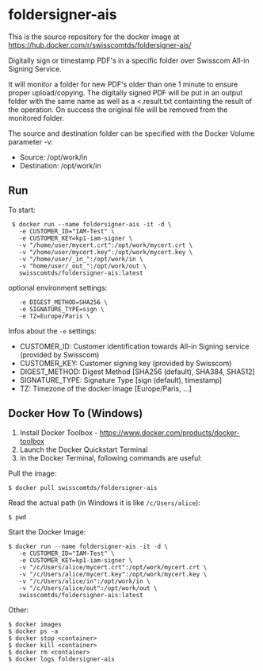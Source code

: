 foldersigner-ais
================================

This is the source repository for the docker image at https://hub.docker.com/r/swisscomtds/foldersigner-ais/

Digitally sign or timestamp PDF's in a specific folder over Swisscom All-in Signing Service.

It will monitor a folder for new PDF's older than one 1 minute to ensure proper upload/copying. The digitally signed PDF will be put in an output folder with the same name as well as a <<file>.result.txt containting the result of the operation. On success the original file will be removed from the monitored folder.

The source and destination folder can be specified with the Docker Volume parameter -v:

* Source: /opt/work/in
* Destination: /opt/work/in


## Run

To start: 
```
 $ docker run --name foldersigner-ais -it -d \
   -e CUSTOMER_ID="IAM-Test" \
   -e CUSTOMER_KEY=kp1-iam-signer \
   -v "/home/user/mycert.crt":/opt/work/mycert.crt \
   -v "/home/user/mycert.key":/opt/work/mycert.key \
   -v "/home/user/_in_":/opt/work/in \
   -v "home/user/_out_":/opt/work/out \
   swisscomtds/foldersigner-ais:latest
```
optional environment settings:
```
   -e DIGEST_METHOD=SHA256 \
   -e SIGNATURE_TYPE=sign \
   -e TZ=Europe/Paris \
```

Infos about the `-e` settings:

* CUSTOMER_ID: Customer identification towards All-in Signing service (provided by Swisscom)
* CUSTOMER_KEY: Customer signing key (provided by Swisscom)
* DIGEST_METHOD: Digest Method [SHA256 (default), SHA384, SHA512]
* SIGNATURE_TYPE: Signature Type [sign (default), timestamp]
* TZ: Timezone of the docker image [Europe/Paris, ...]

## Docker How To (Windows)

1. Install Docker Toolbox - https://www.docker.com/products/docker-toolbox
2. Launch the Docker Quickstart Terminal
3. In the Docker Terminal, following commands are useful:

Pull the image:
```
$ docker pull swisscomtds/foldersigner-ais
```

Read the actual path (in Windows it is like `/c/Users/alice`):
```
$ pwd
```

Start the Docker Image:
```
$ docker run --name foldersigner-ais -it -d \
   -e CUSTOMER_ID="IAM-Test" \
   -e CUSTOMER_KEY=kp1-iam-signer \
   -v "/c/Users/alice/mycert.crt":/opt/work/mycert.crt \
   -v "/c/Users/alice/mycert.key":/opt/work/mycert.key \
   -v "/c/Users/alice/in":/opt/work/in \
   -v "/c/Users/alice/out":/opt/work/out \
   swisscomtds/foldersigner-ais:latest
```

Other:
```
$ docker images
$ docker ps -a
$ docker stop <container>
$ docker kill <container>
$ docker rm <container>
$ docker logs foldersigner-ais
```

